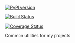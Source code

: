 [![PyPI version](https://badge.fury.io/py/rshanker779-common.svg)](https://badge.fury.io/py/rshanker779-common)

[![Build Status](https://travis-ci.com/rshanker779/rshanker779_common.svg?branch=master)](https://travis-ci.com/rshanker779/rshanker779_common)

[![Coverage Status](https://coveralls.io/repos/github/rshanker779/rshanker779_common/badge.svg?branch=master)](https://coveralls.io/github/rshanker779/rshanker779_common?branch=master)

Common utilities for my projects
